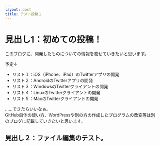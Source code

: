 ```yaml
---
layout: post
title: テスト投稿１
---
```


# 見出し1：初めての投稿！

このブログに、開発したものについての情報を載せていきたいと思います。

予定↓  
- リスト１：iOS（iPhone、iPad）のTwitterアプリの開発
- リスト２：AndroidのTwitterアプリの開発
- リスト３：WindowsのTwitterクライアントの開発
- リスト４：LinuxのTwitterクライアントの開発
- リスト５：MacのTwitterクライアントの開発

……できたらいいなぁ。  
GitHub自体の使い方、WordPressや別の方の作成したプログラムの改変等は別のブログに記載していきたいと思います。

## 見出し２：ファイル編集のテスト。
